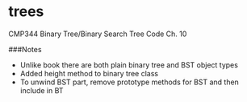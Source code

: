 # trees
CMP344 Binary Tree/Binary Search Tree Code Ch. 10

###Notes

* Unlike book there are both plain binary tree and BST object types
* Added height method to binary tree class 
* To unwind BST part, remove prototype methods for BST and then include in BT
